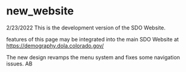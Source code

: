 # new_website

2/23/2022 This is the development version of the SDO Website.  

features of this page may be integrated into the main SDO Website at https://demography.dola.colorado.gov/

The new design revamps the menu system and fixes some navigation issues.
AB
